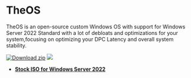 # **TheOS**
TheOS is an open-source custom Windows OS with support for Windows Server 2022 Standard with a lot of debloats and optimizations for your system,focusing on optimizing your DPC Latency and overall system stability.

[![Download zip](https://custom-icon-badges.herokuapp.com/badge/-Download-gray?style=for-the-badge&logo=download&logoColor=white "Download zip")]() <a href="https://discord.gg/hHySwtcZHy" target="_blank"><img src="https://img.shields.io/badge/Discord-7289DA?style=for-the-badge&logo=discord&logoColor=white" target="_blank"></a> 


* [**Stock ISO for Windows Server 2022**](https://uupdump.net/selectlang.php?id=2ba1d737-a36b-415b-a630-85bd5146d77d)
#
